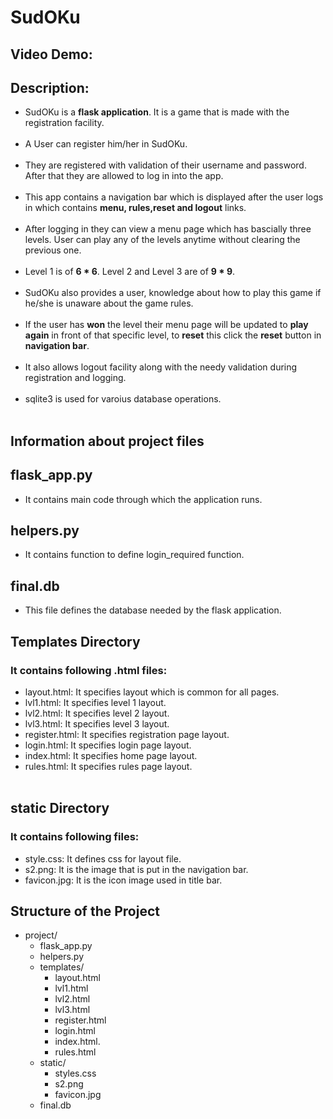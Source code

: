 # SudOKu
## Video Demo:
## Description:

+ SudOKu is a **flask application**. It is a game that is made with the registration facility.<br/><br/>
+ A User can register him/her in SudOKu.<br/><br/>
+ They are registered with validation of their username and password. After that they are allowed to log in into the app.<br/><br/>
+ This app contains a navigation bar which is displayed after the user logs in which contains **menu, rules,reset and logout** links.<br/><br/>
+ After logging in they can view a menu page which has bascially three levels. User can play any of the levels anytime without clearing the previous one.<br/><br/>
+ Level 1 is of **6 * 6**. Level 2 and Level 3 are of **9 * 9**.<br/><br/>
+ SudOKu also provides a user, knowledge about how to play this game if he/she is unaware about the game rules.<br/><br/>
+ If the user has **won** the level their menu page will be updated to **play again** in front of that specific level, to **reset** this click the **reset** button in **navigation bar**.<br/><br/>
+ It also allows logout facility along with the needy validation during registration and logging.<br/><br/>
+ sqlite3 is used for varoius database operations.<br/><br/>

## Information about project files<br/>
## flask_app.py
+ It contains main code through which the application runs.<br/>

## helpers.py
+ It contains function to define login_required function.<br/>

## final.db
+ This file defines the database needed by the flask application.

## Templates Directory
### It contains following .html files:
+ layout.html: It specifies layout which is common for all pages.
+ lvl1.html: It specifies level 1 layout.
+ lvl2.html: It specifies level 2 layout.
+ lvl3.html: It specifies level 3 layout.
+ register.html: It specifies registration page layout.
+ login.html: It specifies login page layout.
+ index.html: It specifies home page layout.
+ rules.html: It specifies rules page layout.<br/><br/>

## static Directory
### It contains following files:
+ style.css: It defines css for layout file.
+ s2.png: It is the image that is put in the navigation bar.
+ favicon.jpg: It is the icon image used in title bar.<br/>

## Structure of the Project
+ project/
    + flask_app.py
    + helpers.py
    + templates/
        + layout.html
        + lvl1.html
        + lvl2.html
        + lvl3.html
        + register.html
        + login.html
        + index.html.
        + rules.html
    + static/
        + styles.css
        + s2.png
        + favicon.jpg
    + final.db
